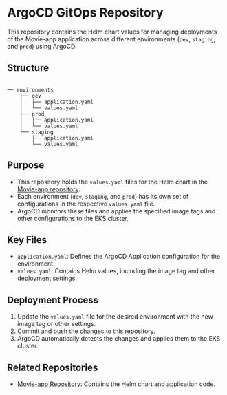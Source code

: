# ArgoCD GitOps Repository

This repository contains the Helm chart values for managing deployments of the Movie-app application across different environments (`dev`, `staging`, and `prod`) using ArgoCD.

## Structure
```

── environments
    ├── dev
    │   ├── application.yaml
    │   └── values.yaml
    ├── prod
    │   ├── application.yaml
    │   └── values.yaml
    └── staging
        ├── application.yaml
        └── values.yaml
```

## Purpose
- This repository holds the `values.yaml` files for the Helm chart in the [Movie-app repository](https://github.com/OmerSade1/Movie-app).
- Each environment (`dev`, `staging`, and `prod`) has its own set of configurations in the respective `values.yaml` file.
- ArgoCD monitors these files and applies the specified image tags and other configurations to the EKS cluster.

## Key Files
- `application.yaml`: Defines the ArgoCD Application configuration for the environment.
- `values.yaml`: Contains Helm values, including the image tag and other deployment settings.

## Deployment Process
1. Update the `values.yaml` file for the desired environment with the new image tag or other settings.
2. Commit and push the changes to this repository.
3. ArgoCD automatically detects the changes and applies them to the EKS cluster.

## Related Repositories
- [Movie-app Repository](https://github.com/OmerSade1/Movie-app): Contains the Helm chart and application code.


